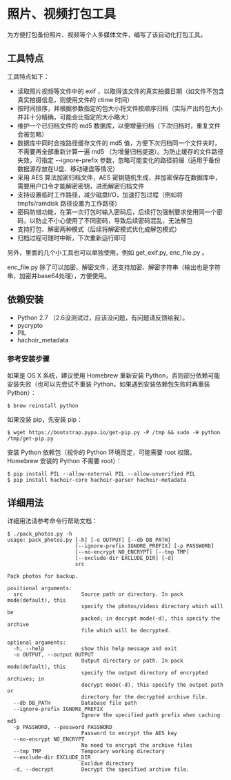 照片、视频打包工具
===================

为方便打包备份照片、视频等个人多媒体文件，编写了该自动化打包工具。


工具特点
--------

工具特点如下：
* 读取照片视频等文件中的 exif ，以取得该文件的真实拍摄日期（如文件不包含真实拍摄信息，则使用文件的 ctime 时间）
* 按时间排序，并根据参数指定的包大小将文件按顺序归档（实际产出的包大小并非十分精确，可能会比指定的大小略大）
* 维护一个已归档文件的 md5 数据库，以便增量归档（下次归档时，重复文件会被忽略）
* 数据库中同时会按路径缓存文件的 md5 值，方便下次归档同一个文件夹时，不需要再全部重新计算一遍 md5 （为增量归档提速）。为防止缓存的文件路径失效，可指定 --ignore-prefix 参数，忽略可能变化的路径前缀（适用于备份数据源存放在U盘、移动硬盘等情况）
* 采用 AES 算法加密归档文件，AES 密钥随机生成，并加密保存在数据库中，需要用户口令才能解密密钥，进而解密归档文件
* 支持设置临时工作路径，减少磁盘I/O，加速打包过程（例如将 tmpfs/ramdisk 路径设置为工作路径）
* 密码防错功能，在第一次打包时输入密码后，后续打包强制要求使用同一个密码，以防止不小心使用了不同密码，导致后续密码混乱，无法解包
* 支持打包、解密两种模式（后续将解密模式优化成解包模式）
* 归档过程可随时中断，下次重新运行即可

另外，里面的几个小工具也可以单独使用，例如 get_exif.py, enc_file.py 。

enc_file.py 除了可以加密、解密文件，还支持加密、解密字符串（输出也是字符串，加密并base64处理），方便使用。


依赖安装
--------

* Python 2.7 （2.6没测试过，应该没问题，有问题请反馈给我）。
* pycrypto
* PIL
* hachoir_metadata

### 参考安装步骤

如果是 OS X 系统，建议使用 Homebrew 重新安装 Python，否则部分依赖可能安装失败（也可以先尝试不重装 Python，如果遇到安装依赖包失败时再重装 Python）：

```
$ brew reinstall python
```

如果没装 pip，先安装 pip：

```
$ wget https://bootstrap.pypa.io/get-pip.py -P /tmp && sudo -H python /tmp/get-pip.py
```

安装 Python 依赖包（视你的 Python 环境而定，可能需要 root 权限。Homebrew 安装的 Python 不需要 root）：

```
$ pip install PIL --allow-external PIL --allow-unverified PIL
$ pip install hachoir-core hachoir-parser hachoir-metadata
```

详细用法
--------

详细用法请参考命令行帮助文档：

```
$ ./pack_photos.py -h
usage: pack_photos.py [-h] [-o OUTPUT] [--db DB_PATH]
                      [--ignore-prefix IGNORE_PREFIX] [-p PASSWORD]
                      [--no-encrypt NO_ENCRYPT] [--tmp TMP]
                      [--exclude-dir EXCLUDE_DIR] [-d]
                      src

Pack photos for backup.

positional arguments:
  src                   Source path or directory. In pack mode(default), this
                        specify the photos/videos directory which will be
                        packed; in decrypt mode(-d), this specify the archive
                        file which will be decrypted.

optional arguments:
  -h, --help            show this help message and exit
  -o OUTPUT, --output OUTPUT
                        Output directory or path. In pack mode(default), this
                        specify the output directory of encrypted archives; in
                        decrypt mode(-d), this specify the output path or
                        directory for the decrypted archive file.
  --db DB_PATH          Database file path
  --ignore-prefix IGNORE_PREFIX
                        Ignore the specified path prefix when caching md5
  -p PASSWORD, --password PASSWORD
                        Password to encrypt the AES key
  --no-encrypt NO_ENCRYPT
                        No need to encrypt the archive files
  --tmp TMP             Temporary working directory
  --exclude-dir EXCLUDE_DIR
                        Excldue directory
  -d, --decrypt         Decrypt the specified archive file.
```

